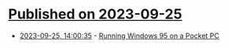 # [Published on 2023-09-25](index.md)

* [2023-09-25, 14:00:35](https://lobste.rs/s/jgudu7/running_windows_95_on_pocket_pc) - [Running Windows 95 on a Pocket PC](https://www.hpcfactor.com/reviews/editorial/bochs-2-1-1)
